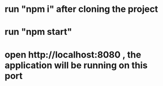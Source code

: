 # run "npm i" after cloning the project

# run "npm start"

# open http://localhost:8080 , the application will be running on this port
